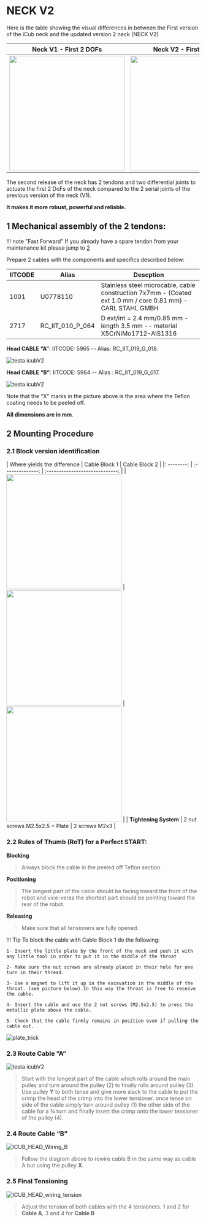 # NECK V2

Here is the table showing the visual differences in between the First version of the iCub neck and the updated version 2 neck (NECK V2)

|      <center> Neck V1 - First 2 DOFs </center>      |      <center> Neck V2 - First 2 DOFs </center>      |
| :-------------------------------------------------: | :-------------------------------------------------: |
| <img src ="../img/neck/neck_V1.png" height = 300px> | <img src ="../img/neck/neck_V2.png" height = 300px> |

The second release of the neck has 2 tendons and two differential joints to actuate the first 2 DoFs of the neck compared to the 2 serial joints of the previous version of the neck (V1).

**It makes it more robust, powerful and reliable.**


## 1	Mechanical assembly of the 2 tendons:



!!! note "Fast Forward"
    If you already have a spare tendon from your maintenance kit please jump to [2](#2-mounting-procedure)



Prepare 2 cables with the components and specifics described below: 

| IITCODE | Alias            | Descption                                                    |
| ------- | ---------------- | ------------------------------------------------------------ |
| 1001    | U0778110         | Stainless steel microcable, cable construction 7x7mm - (Coated ext 1.0 mm / core 0.81 mm) - CARL STAHL GMBH |
| 2717    | RC_IIT_010_P_064 | D ext/int = 2.4 mm/0.85 mm - length 3.5 mm -- material X5CrNiMo1712-AIS1316 |



**Head CABLE “A”**: IITCODE: 5965 -- Alias: RC_IIT_019_G_018.

![testa icubV2](./img/neck/ICUB_HEAD_Cable_A.png)                                                                                           

 

**Head CABLE “B”**: IITCODE: 5964 -- Alias : RC_IIT_019_G_017.

  ![testa icubV2](./img/neck/ICUB_HEAD_Cable_B.png)                



Note that the “X” marks in the picture above is the area where the Teflon coating needs to be peeled off.

 **All dimensions are in mm**.

 

## 2	Mounting Procedure

### 	2.1	Block version identification
| Where yields the difference  | Cable Block 1 | Cable Block 2 |
|: --------: | :--------------: | :-----------------------------: |
| <img src ="../img/neck/NECK_V2_block.jpg" width = 300px> |<img src ="../img/neck/NECK_V2_BlockV1.png" width = 300px> | <img src ="../img/neck/NECK_V2_BlockV2.png" width = 300px> |
| **Tightening System**   | 2 nut screws M2.5x2.5 + Plate  | 2 screws M2x3            |

### 	2.2	Rules of Thumb (RoT) for a Perfect START:
**Blocking**

>Always block the cable in the peeled off Teflon section.


**Positioning**

>The longest part of the cable should be facing toward the front of the robot and vice-versa the shortest part should be pointing toward the rear of the robot.


**Releasing**
>Make sure that all tensioners are fully opened.

!!! Tip
    To block the cable with Cable Block 1 do the following:

    1- Insert the little plate by the front of the neck and push it with any little tool in order to put it in the middle of the throat
    
    2- Make sure the nut screws are already placed in their hole for one turn in their thread.
    
    3- Use a magnet to lift it up in the excavation in the middle of the throat. (see picture below).In this way the throat is free to receive the cable.
    
    4- Insert the cable and use the 2 nut screws (M2.5x2.5) to press the metallic plate above the cable.
    
    5- Check that the cable firmly remains in position even if pulling the cable out.


![plate_trick](./img/neck/magnet_plate.png)

### 	2.3	Route Cable ”A”

 ![testa icubV2](./img/neck/ICUB_HEAD_Wiring_front_rear_view.png)

> Start with the longest part of the cable which rolls around the main pulley and turn around the pulley (2) to finally rolls around pulley (3). Use pulley **Y** to both tense and give more slack to the cable to put the crimp the head of the crimp into the lower tensioner. once tense on side of the cable simply turn around pulley (1) the other side of the cable for a ¾ turn and finally insert the crimp onto the lower tensioner of the pulley (4). 

<!--

Iniziare dalla parte del cavo più lungo,   fargli fare un ¾ di giro attorno alla puleggia (1) e poi girare attorno alla   puleggia (2) per poi finire sulla puleggia (3) fino ad agganciare il crimp   all’interno del tensionner. Usare la puleggia **Y** per poter recuperare più cavo   per continuare l’altro lato del cavo.   L’altra parte del cavo e’ tutto   sommato facile da posizionare, semplicemente fare ¾ giro della pullegia (1)   e agganciare il crimp dentro il tensionner della puleggia (4).
-->

### 	2.4	Route Cable “B”

![ICUB_HEAD_Wiring_B](./img/neck/ICUB_HEAD_Wiring_B.png)




 > Follow the diagram   above to rewire cable B in the same way as cable A but using the pulley **X**.

 <!-- Eseguire   nello stesso modo le instruzioni del cavo “A” ma rispettando I disegni qui sopra, puleggia X-->


### 	2.5	Final Tensioning

![ICUB_HEAD_wiring_tension](./img/neck/ICUB_HEAD_wiring_tension.png)                                  
> Adjust the tension of both cables with the 4 tensioners. 1 and 2 for **Cable A**,    3 and 4 for **Cable B**


<!-- Per finire bisogna soltanto tirare i 4 tensionatori.   1   e 2 per **Cable A** , 3 e 4 per **Cable B** -->

